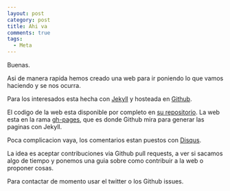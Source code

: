 ```yaml
---
layout: post
category: post
title: Ahi va
comments: true
tags:
  - Meta
---
```


Buenas.

Asi de manera rapida hemos creado una web para ir poniendo lo que vamos
haciendo y se nos ocurra.

Para los interesados esta hecha con [Jekyll][] y hosteada en [Github][].

El codigo de la web esta disponible por completo en [su repositorio][acrepo].
La web esta en la rama [gh-pages][], que es donde Github mira para generar las
paginas con Jekyll.

Poca complicacion vaya, los comentarios estan puestos con [Disqus][].

La idea es aceptar contribuciones via Github pull requests, a ver si sacamos
algo de tiempo y ponemos una guia sobre como contribuir a la web o proponer
cosas.

Para contactar de momento usar el twitter o los Github issues.

[Jekyll]: https://github.com/mojombo/jekyll#readme
[Github]: https://github.com
[acrepo]: https://github.com/joakin/animalcoders
[gh-pages]: https://github.com/joakin/animalcoders/tree/gh-pages
[Disqus]: http://disqus.com

